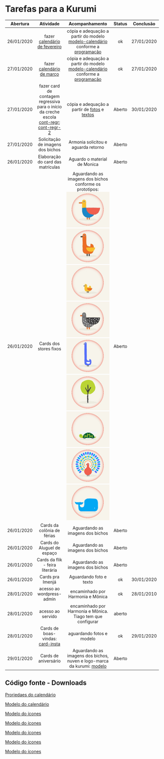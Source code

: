 # Tarefas para a Kurumi

| Abertura | Atividade | Acompanhamento | Status | Conclusão |
|:--------:|:---------:|:--------------:|:------:|:---------:|
| 26/01/2020 | fazer [calendário de fevereiro](images/calendario-fev.jpeg)  | cópia e adequação a partir do modelo [modelo-calendário](images/modelo-calendario.jpeg) conforme a [programação](CALENDÁRIO-INTERNO-2020.docx)  | ok  | 27/01/2020 |
| 27/01/2020 | fazer [calendário de março](images/calendario-mar.jpeg)  | cópia e adequação a partir do modelo [modelo-calendário](images/modelo-calendario.jpeg) conforme a [programação](CALENDÁRIO-INTERNO-2020.docx)  | ok  | 27/01/2020 |
| 27/01/2020 | fazer card de contagem regressiva para o início da creche escola [cont-regr](images/cont-regr.jpg); [cont-regr-2](images/cont-regr-2.jpg) |  cópia e adequação a partir de [fotos](images/pedido-1) e [textos](images/pedido-1/e-mail-1.pdf) | Aberto  | 30/01/2020 |
| 27/01/2020 | Solicitação de imagens dos bichos  | Armonia solicitou e aguarda retorno | Aberto |
| 26/01/2020 | Elaboração do card das matrículas | Aguardo o material de Monica | Aberto |  |
| 26/01/2020 | Cards dos stores fixos  | Aguardando as imagens dos bichos conforme os prototipos: ![p1](images/1-icones150x125.jpg) ![p2](images/2-icones150x125.jpg) ![p3](images/3-icones150x125.jpg) ![p4](images/4-icones150x125.jpg) ![p5](images/5-icones150x125.jpg) ![p6](images/6-icones150x125.jpg) ![p7](images/7-icones150x125.jpg) ![p8](images/8-icones150x125.jpg) ![p9](images/9-icones150x125.jpg) | Aberto |  |
| 26/01/2020 | Cards da colônia de férias  | Aguardando as imagens dos bichos | Aberto |  |
| 26/01/2020 | Cards do Aluguel de espaço  | Aguardando as imagens dos bichos | Aberto |  |
| 26/01/2020 | Cards da flik - feira literária  | Aguardando as imagens dos bichos | Aberto |  |
| 26/01/2020 | Cards pra Imenjá  | Aguardando foto e texto | ok | 30/01/2020 |
| 28/01/2020 | acesso ao wordpress-admin | encaminhado por Harmonia e Mônica | ok | 28/01/2010 |
| 28/01/2020 | acesso ao servido | encaminhado por Harmonia e Mônica. Tiago tem que configurar | aberto |  |
| 28/01/2020 | Cards de boas-vindas: [card-insta](images/card-boas-vindas-insta.jpg) | aguardando fotos e modelo | ok | 29/01/2020 |
| 29/01/2020 | Cards de aniversário | Aguardando as imagens dos bichos, nuven e logo-marca da kurumi: [modelo](images/aniversario-marina.jpg) | Aberto |  |

## Código fonte - Downloads

[Proriedaes do calendário](propriedades.md#propriedades-do-calendário)

[Modelo do calendário](images/modelo-calendario.xcf)

[Modelo do ícones](images/modelo-icones.xcf)

[Modelo do ícones](images/modelo-aniversario.xcf)

[Modelo do ícones](images/modelo-cont-regr-Instagram.xcf)

[Modelo do ícones](images/modelo-iemanja.xcf)

[Modelo do ícones](images/modelo-postInstagram.xcf)